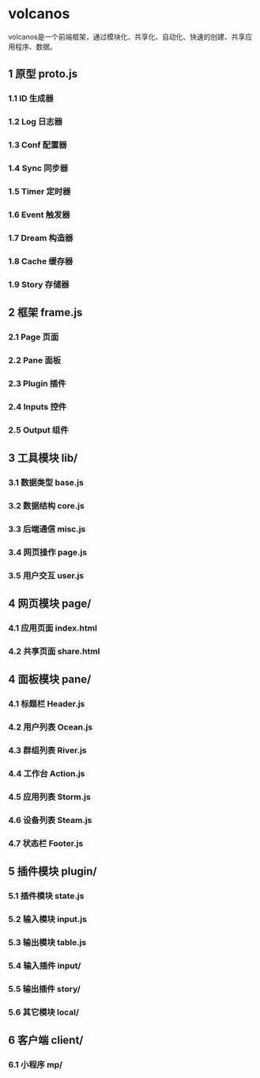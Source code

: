 # volcanos

volcanos是一个前端框架，通过模块化、共享化、自动化、快速的创建、共享应用程序、数据。

## 1 原型 proto.js
### 1.1 ID 生成器
### 1.2 Log 日志器
### 1.3 Conf 配置器
### 1.4 Sync 同步器
### 1.5 Timer 定时器
### 1.6 Event 触发器
### 1.7 Dream 构造器
### 1.8 Cache 缓存器
### 1.9 Story 存储器

## 2 框架 frame.js
### 2.1 Page 页面
### 2.2 Pane 面板
### 2.3 Plugin 插件
### 2.4 Inputs 控件
### 2.5 Output 组件

## 3 工具模块 lib/
### 3.1 数据类型 base.js
### 3.2 数据结构 core.js
### 3.3 后端通信 misc.js
### 3.4 网页操作 page.js
### 3.5 用户交互 user.js

## 4 网页模块 page/
### 4.1 应用页面 index.html
### 4.2 共享页面 share.html

## 4 面板模块 pane/
### 4.1 标题栏 Header.js
### 4.2 用户列表 Ocean.js
### 4.3 群组列表 River.js
### 4.4 工作台 Action.js
### 4.5 应用列表 Storm.js
### 4.6 设备列表 Steam.js
### 4.7 状态栏 Footer.js

## 5 插件模块 plugin/
### 5.1 插件模块 state.js
### 5.2 输入模块 input.js
### 5.3 输出模块 table.js
### 5.4 输入插件 input/
### 5.5 输出插件 story/
### 5.6 其它模块 local/

## 6 客户端 client/
### 6.1 小程序 mp/
